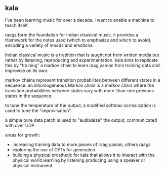 ## kala

i've been learning music for over a decade. i want to enable a machine to teach itself.

raags form the foundation for Indian classical music. it provides a framework for the notes used (which to emphasize and which to avoid), encoding a variety of moods and emotions.

Indian classical music is a tradition that is taught not from written media but rather by listening, reproducing and experimentation. 
kala aims to replicate this by "training" a markov chain to learn raag yaman from training data and improvise on its own.

markov chains represent transition probabilites between different states in a sequence. an inhomogeneous Markov chain is a markov chain where the transition probabilities between states vary with more-than-one previous states in the sequence.

to tune the temperature of the output, a modified softmax normalization is used to tune the "improvisation".

a simple pure data patch is used to "audialaize" the output, communicated with over UDP.

areas for growth:
- increasing training data to more pieces of raag yaman, others raags
- exploring the use of GPTs for generation
- building a physical prosthetic for kala that allows it to interact with the physical world
    learning by listening
    producing using a speaker or physical instrument
